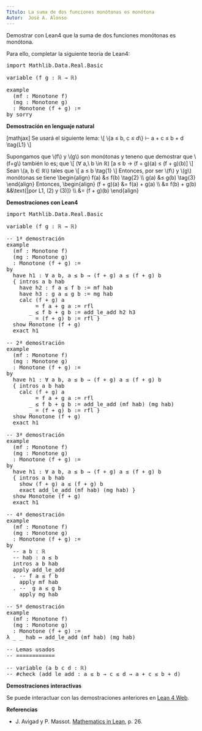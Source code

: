 ```yaml
---
Título: La suma de dos funciones monótonas es monótona
Autor:  José A. Alonso
---
```


Demostrar con Lean4 que la suma de dos funciones monótonas es monótona.

Para ello, completar la siguiente teoría de Lean4:

<pre lang="lean">
import Mathlib.Data.Real.Basic

variable (f g : ℝ → ℝ)

example
  (mf : Monotone f)
  (mg : Monotone g)
  : Monotone (f + g) :=
by sorry
</pre>
<!--more-->

<b>Demostración en lenguaje natural</b>

[mathjax]
Se usará el siguiente lema:
\\[ \\{a ≤ b, c ≤ d\\} ⊢ a + c ≤ b + d \\tag{L1} \\]

Supongamos que \\(f\\) y \\(g\\) son monótonas y teneno que demostrar que \\(f+g\\) también lo es; que
\\[ (∀ a,\\ b \\in ℝ) [a ≤ b → (f + g)(a) ≤ (f + g)(b)] \\]
Sean \\(a, b ∈ ℝ\\) tales que
\\[ a ≤ b \\tag{1} \\]
Entonces, por ser \\(f\\) y \\(g\\) monótonas se tiene
\\begin{align}
   f(a) &≤ f(b) \\tag{2} \\\\
   g(a) &≤ g(b) \\tag{3}
\\end{align}
Entonces,
\\begin{align}
   (f + g)(a) &= f(a) + g(a)    \\\\
              &≤ f(b) + g(b)    &&\\text{[por L1, (2) y (3)]} \\\\
              &= (f + g)(b)
\\end{align}

<b>Demostraciones con Lean4</b>

<pre lang="lean">
import Mathlib.Data.Real.Basic

variable (f g : ℝ → ℝ)

-- 1ª demostración
example
  (mf : Monotone f)
  (mg : Monotone g)
  : Monotone (f + g) :=
by
  have h1 : ∀ a b, a ≤ b → (f + g) a ≤ (f + g) b
  { intros a b hab
    have h2 : f a ≤ f b := mf hab
    have h3 : g a ≤ g b := mg hab
    calc (f + g) a
         = f a + g a := rfl
       _ ≤ f b + g b := add_le_add h2 h3
       _ = (f + g) b := rfl }
  show Monotone (f + g)
  exact h1

-- 2ª demostración
example
  (mf : Monotone f)
  (mg : Monotone g)
  : Monotone (f + g) :=
by
  have h1 : ∀ a b, a ≤ b → (f + g) a ≤ (f + g) b
  { intros a b hab
    calc (f + g) a
         = f a + g a := rfl
       _ ≤ f b + g b := add_le_add (mf hab) (mg hab)
       _ = (f + g) b := rfl }
  show Monotone (f + g)
  exact h1

-- 3ª demostración
example
  (mf : Monotone f)
  (mg : Monotone g)
  : Monotone (f + g) :=
by
  have h1 : ∀ a b, a ≤ b → (f + g) a ≤ (f + g) b
  { intros a b hab
    show (f + g) a ≤ (f + g) b
    exact add_le_add (mf hab) (mg hab) }
  show Monotone (f + g)
  exact h1

-- 4ª demostración
example
  (mf : Monotone f)
  (mg : Monotone g)
  : Monotone (f + g) :=
by
  -- a b : ℝ
  -- hab : a ≤ b
  intros a b hab
  apply add_le_add
  . -- f a ≤ f b
    apply mf hab
  . --  g a ≤ g b
    apply mg hab

-- 5ª demostración
example
  (mf : Monotone f)
  (mg : Monotone g)
  : Monotone (f + g) :=
λ _ _ hab ↦ add_le_add (mf hab) (mg hab)

-- Lemas usados
-- ============

-- variable (a b c d : ℝ)
-- #check (add_le_add : a ≤ b → c ≤ d → a + c ≤ b + d)
</pre>

<b>Demostraciones interactivas</b>

Se puede interactuar con las demostraciones anteriores en <a href="https://live.lean-lang.org/#url=https://raw.githubusercontent.com/jaalonso/Calculemus2/main/src/Suma_de_funciones_monotonas.lean" rel="noopener noreferrer" target="_blank">Lean 4 Web</a>.

<b>Referencias</b>

<ul>
<li> J. Avigad y P. Massot. <a href="https://bit.ly/3U4UjBk">Mathematics in Lean</a>, p. 26.</li>
</ul>
